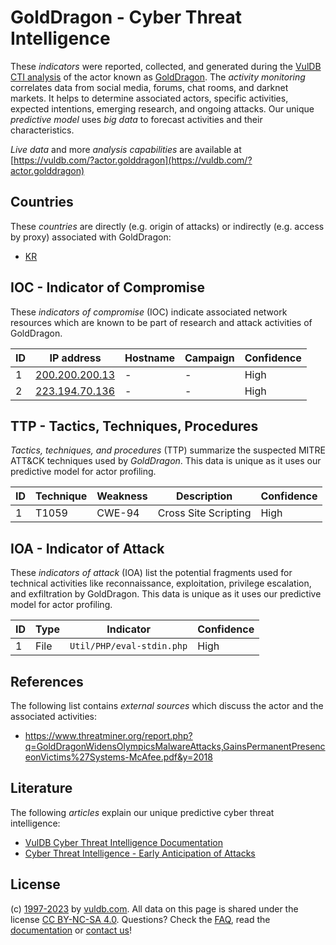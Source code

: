# GoldDragon - Cyber Threat Intelligence

These _indicators_ were reported, collected, and generated during the [VulDB CTI analysis](https://vuldb.com/?kb.cti) of the actor known as [GoldDragon](https://vuldb.com/?actor.golddragon). The _activity monitoring_ correlates data from social media, forums, chat rooms, and darknet markets. It helps to determine associated actors, specific activities, expected intentions, emerging research, and ongoing attacks. Our unique _predictive model_ uses _big data_ to forecast activities and their characteristics.

_Live data_ and more _analysis capabilities_ are available at [https://vuldb.com/?actor.golddragon](https://vuldb.com/?actor.golddragon)

## Countries

These _countries_ are directly (e.g. origin of attacks) or indirectly (e.g. access by proxy) associated with GoldDragon:

* [KR](https://vuldb.com/?country.kr)

## IOC - Indicator of Compromise

These _indicators of compromise_ (IOC) indicate associated network resources which are known to be part of research and attack activities of GoldDragon.

ID | IP address | Hostname | Campaign | Confidence
-- | ---------- | -------- | -------- | ----------
1 | [200.200.200.13](https://vuldb.com/?ip.200.200.200.13) | - | - | High
2 | [223.194.70.136](https://vuldb.com/?ip.223.194.70.136) | - | - | High

## TTP - Tactics, Techniques, Procedures

_Tactics, techniques, and procedures_ (TTP) summarize the suspected MITRE ATT&CK techniques used by _GoldDragon_. This data is unique as it uses our predictive model for actor profiling.

ID | Technique | Weakness | Description | Confidence
-- | --------- | -------- | ----------- | ----------
1 | T1059 | CWE-94 | Cross Site Scripting | High

## IOA - Indicator of Attack

These _indicators of attack_ (IOA) list the potential fragments used for technical activities like reconnaissance, exploitation, privilege escalation, and exfiltration by GoldDragon. This data is unique as it uses our predictive model for actor profiling.

ID | Type | Indicator | Confidence
-- | ---- | --------- | ----------
1 | File | `Util/PHP/eval-stdin.php` | High

## References

The following list contains _external sources_ which discuss the actor and the associated activities:

* https://www.threatminer.org/report.php?q=GoldDragonWidensOlympicsMalwareAttacks,GainsPermanentPresenceonVictims%27Systems-McAfee.pdf&y=2018

## Literature

The following _articles_ explain our unique predictive cyber threat intelligence:

* [VulDB Cyber Threat Intelligence Documentation](https://vuldb.com/?kb.cti)
* [Cyber Threat Intelligence - Early Anticipation of Attacks](https://www.scip.ch/en/?labs.20201022)

## License

(c) [1997-2023](https://vuldb.com/?kb.changelog) by [vuldb.com](https://vuldb.com/?kb.about). All data on this page is shared under the license [CC BY-NC-SA 4.0](https://creativecommons.org/licenses/by-nc-sa/4.0/). Questions? Check the [FAQ](https://vuldb.com/?kb.faq), read the [documentation](https://vuldb.com/?kb) or [contact us](https://vuldb.com/?contact)!
